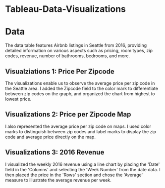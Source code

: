# Tableau-Data-Visualizations

# Data 
The data table features Airbnb listings in Seattle from 2016, providing detailed information on various aspects such as pricing, room types, zip codes, revenue, number of bathrooms, bedrooms, and more.

## Visualziations 1: Price Per Zipcode
The visualizations enable us to observe the average price per zip code in the Seattle area. I added the Zipcode field to the color mark to differentiate between zip codes on the graph, and organized the chart from highest to lowest price.

## Visualizations 2: Price per Zipcode Map
I also represented the average price per zip code on maps. I used color marks to distinguish between zip codes and label marks to display the zip code and average price directly on the map.

## Visualizations 3: 2016 Revenue
I visualized the weekly 2016 revenue using a line chart by placing the 'Date' field in the 'Columns' and selecting the 'Week Number' from the date data. I then placed the price in the 'Rows' section and chose the 'Average' measure to illustrate the average revenue per week.
























